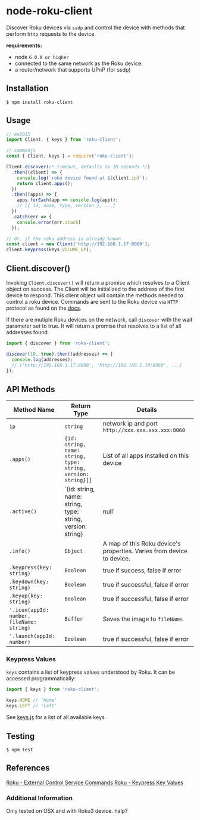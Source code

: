 # node-roku-client

Discover Roku devices via `ssdp` and control the device with methods that perform `http` requests to the device.

**requirements:**
  - node `6.0.0 or higher`
  - connected to the same network as the Roku device.
  - a router/network that supports UPnP (for ssdp)

## Installation

`$ npm install roku-client`

## Usage

```js
// es2015
import Client, { keys } from 'roku-client';

// commonjs
const { Client, keys } = require('roku-client');

Client.discover(/* timeout, defaults to 10 seconds */)
  .then((client) => {
    console.log(`roku device found at ${client.ip}`);
    return client.apps();
  })
  .then((apps) => {
    apps.forEach(app => console.log(app));
    // [{ id, name, type, version }, ...]
  })
  .catch(err => {
    console.error(err.stack)
  });

// Or, if the roku address is already known
const client = new Client('http://192.168.1.17:8060');
client.keypress(keys.VOLUME_UP);
```
## Client.discover()
Invoking `Client.discover()` will return a promise which resolves to a Client object on success. The Client will be initialized to the address of the first device to respond. This client object will contain the methods needed to control a roku device. Commands are sent to the Roku device via `HTTP` protocol as found on the [docs][1].

If there are mutiple Roku devices on the network, call `discover` with the wait parameter set to true. It will return a promise that resolves to a list of all addresses found.

```js
import { discover } from 'roku-client';

discover(10, true).then((addresses) => {
  console.log(addresses);
  // ['http://192.168.1.17:8060', 'http://192.168.1.18:8060', ...]
});
```

## API Methods
| **Method Name** | **Return Type** | **Details** |
|---|---|---|
| `ip` | `string` | network ip and port `http://xxx.xxx.xxx.xxx:8060` |
| `.apps()` | `{id: string, name: string, type: string, version: string}[]` |  List of all apps installed on this device |
| `.active()` | `{id: string, name: string, type: string, version: string}|null` | A single object representing the active app, or null if the home screen is active. |
| `.info()` | `Object` | A map of this Roku device's properties. Varies from device to device. |
| `.keypress(key: string)` | `Boolean` | true if success, false if error |
| `.keydown(key: string)`| `Boolean` | true if successful, false if error |
| `.keyup(key: string)` | `Boolean` | true if successful, false if error |
| `'.icon(appId: number, fileName: string)` | `Buffer` | Saves the image to `fileName`. |
| `'.launch(appId: number)` | `Boolean` | true if successful, false if error |

### Keypress Values

`keys` contains a list of keypress values understood by Roku. It can be accessed programmatically:

```js
import { keys } from 'roku-client';

keys.HOME // 'Home'
keys.LEFT // 'Left'
```

See [keys.js](lib/keys.js) for a list of all available keys.

## Testing
`$ npm test`

## References
[Roku - External Control Service Commands][1]
[Roku - Keypress Key Values][2]

### Additional Information
Only tested on OSX and with Roku3 device. halp?

<!-- urls -->
[1]: https://sdkdocs.roku.com/display/sdkdoc/External+Control+API
[2]: https://sdkdocs.roku.com/display/sdkdoc/External+Control+API#ExternalControlAPI-KeypressKeyValues
